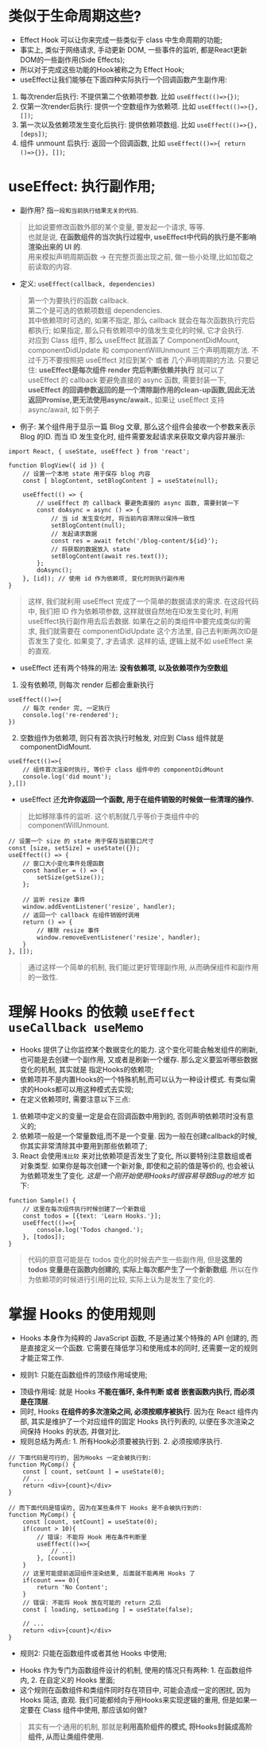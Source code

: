 # 类似于生命周期这些?  
- Effect Hook 可以让你来完成一些类似于 class 中生命周期的功能;  
- 事实上, 类似于网络请求, 手动更新 DOM, 一些事件的监听, 都是React更新DOM的一些副作用(Side Effects);  
- 所以对于完成这些功能的Hook被称之为 Effect Hook;  
- useEffect让我们能够在下面四种实际执行一个回调函数产生副作用:
1. 每次render后执行: 不提供第二个依赖项参数. 比如 `useEffect(()=>{})`;
2. 仅第一次render后执行: 提供一个空数组作为依赖项. 比如 `useEffect(()=>{}, [])`;
3. 第一次以及依赖项发生变化后执行: 提供依赖项数组. 比如 `useEffect(()=>{}, [deps])`;
4. 组件 unmount 后执行: 返回一个回调函数, 比如 `useEffect(()=>{ return ()=>{}}, [])`;

# useEffect: 执行副作用;
* 副作用? 指`一段和当前执行结果无关的代码`.   
> 比如说要修改函数外部的某个变量, 要发起一个请求, 等等.   
> 也就是说, **在函数组件的当次执行过程中, useEffect中代码的执行是不影响渲染出来的 UI 的**.  
> 用来模拟声明周期函数 -> 在完整页面出现之前, 做一些小处理,比如加载之前读取的内容.   

* 定义: `useEffect(callback, dependencies)` 
> 第一个为要执行的函数 callback.    
> 第二个是可选的依赖项数组 dependencies.  
> 其中依赖项时可选的, 如果不指定, 那么 callback 就会在每次函数执行完后都执行; 如果指定, 那么只有依赖项中的值发生变化的时候, 它才会执行.  
> 对应到 Class 组件, 那么 useEffect 就涵盖了 ComponentDidMount, componentDidUpdate 和 componentWillUnmount 三个声明周期方法. 不过千万不要按照把 useEffect 对应到某个 或者 几个声明周期的方法. 只要记住: **useEffect是每次组件 render 完后判断依赖并执行** 就可以了  
> useEffect 的 callback 要避免直接的 async 函数, 需要封装一下, **useEffect 的回调参数返回的是一个清除副作用的clean-up函数,因此无法返回Promise,更无法使用async/await.**, 如果让 useEffect 支持 async/await, 如下例子  

* 例子: 某个组件用于显示一篇 Blog 文章, 那么这个组件会接收一个参数来表示 Blog 的ID. 而当 ID 发生变化时, 组件需要发起请求来获取文章内容并展示: 
```
import React, { useState, useEffect } from 'react';

function BlogView({ id }) {
    // 设置一个本地 state 用于保存 blog 内容
    const [ blogContent, setBlogContent ] = useState(null);

    useEffect(() => {
        // useEffect 的 callback 要避免直接的 async 函数, 需要封装一下
        const doAsync = async () => {
            // 当 id 发生变化时, 将当前内容清除以保持一致性
            setBlogContent(null);
            // 发起请求数据
            const res = await fetch('/blog-content/${id}');
            // 将获取的数据放入 state 
            setBlogContent(await res.text());
        };
        doAsync();
    }, [id]); // 使用 id 作为依赖项, 变化时则执行副作用
}
```  
> 这样, 我们就利用 useEffect 完成了一个简单的数据请求的需求. 在这段代码中, 我们把 ID 作为依赖项参数, 这样就很自然地在ID发生变化时, 利用useEffect执行副作用去后去数据. 如果在之前的类组件中要完成类似的需求, 我们就需要在 componentDidUpdate 这个方法里, 自己去判断两次ID是否发生了变化. 如果变了, 才去请求. 这样的话, 逻辑上就不如 useEffect 来的直观.

* useEffect 还有两个特殊的用法: **没有依赖项, 以及依赖项作为空数组**
1. 没有依赖项, 则每次 render 后都会重新执行
```
useEffect(()=>{
    // 每次 render 完, 一定执行
    console.log('re-rendered');
})
```  
2. 空数组作为依赖项, 则只有首次执行时触发, 对应到 Class 组件就是 componentDidMount. 
```
useEffect(()=>{
    // 组件首次渲染时执行, 等价于 class 组件中的 componentDidMount
    console.log('did mount');
},[])
```  

* useEffect 还**允许你返回一个函数, 用于在组件销毁的时候做一些清理的操作.**
> 比如移除事件的监听. 这个机制就几乎等价于类组件中的 componentWillUnmount.
```
// 设置一个 size 的 state 用于保存当前窗口尺寸
const [size, setSize] = useState({});
useEffect(() => {
    // 窗口大小变化事件处理函数
    const handler = () => {
        setSize(getSize());
    };

    // 监听 resize 事件
    window.addEventListener('resize', handler);
    // 返回一个 callback 在组件销毁时调用
    return () => {
        // 移除 resize 事件
        window.removeEventListener('resize', handler);
    }
}, []);
```  
> 通过这样一个简单的机制, 我们能过更好管理副作用, 从而确保组件和副作用的一致性.

# 理解 Hooks 的依赖 `useEffect useCallback useMemo`
- Hooks 提供了让你监控某个数据变化的能力. 这个变化可能会触发组件的刷新, 也可能是去创建一个副作用, 又或者是刷新一个缓存. 那么定义要监听哪些数据变化的机制, 其实就是 指定Hooks的依赖项;
- 依赖项并不是内置Hooks的一个特殊机制,而可以认为一种设计模式. 有类似需求的Hooks都可以用这种模式去实现;
- 在定义依赖项时, 需要注意以下三点: 
1. 依赖项中定义的变量一定是会在回调函数中用到的, 否则声明依赖项时没有意义的;
2. 依赖项一般是一个常量数组,而不是一个变量. 因为一般在创建callback的时候, 你其实非常清除其中要用到那些依赖项了;
3. React 会使用`浅比较` 来对比依赖项是否发生了变化, 所以要特别注意数组或者对象类型. 如果你是每次创建一个新对象, 即使和之前的值是等价的, 也会被认为依赖项发生了变化. *这是一个刚开始使用Hooks时很容易导致Bug的地方* 如下:
```
function Sample() {
    // 这里在每次组件执行时候创建了一个新数组
    const todos = [{text: 'Learn Hooks.'}];
    useEffect(()=>{
        console.log('Todos changed.');
    }, [todos]);
}
```  
> 代码的原意可能是在 todos 变化的时候去产生一些副作用, 但是**这里的 todos 变量是在函数内创建的, 实际上每次都产生了一个新新数组**. 所以在作为依赖项的时候进行引用的比较, 实际上认为是发生了变化的.

# 掌握 Hooks 的使用规则  
- Hooks 本身作为纯粹的 JavaScript 函数, 不是通过某个特殊的 API 创建的, 而是直接定义一个函数. 它需要在降低学习和使用成本的同时, 还需要一定的规则才能正常工作.

* 规则1: 只能在函数组件的顶级作用域使用;
- 顶级作用域: 就是 Hooks **不能在循环, 条件判断 或者 嵌套函数内执行, 而必须是在顶层**.
- 同时, Hooks **在组件的多次渲染之间, 必须按顺序被执行**. 因为在 React 组件内部, 其实是维护了一个对应组件的固定 Hooks 执行列表的, 以便在多次渲染之间保持 Hooks 的状态, 并做对比.
- 规则总结为两点: 1. 所有Hook必须要被执行到. 2. 必须按顺序执行.
```
// 下面代码是可行的, 因为Hooks 一定会被执行到:
function MyComp() {
    const [ count, setCount ] = useState(0);
    // ...
    return <div>{count}</div>
}

// 而下面代码是错误的, 因为在某些条件下 Hooks 是不会被执行到的:
function MyComp() {
    const [count, setCount] = useState(0);
    if(count > 10){
        // 错误: 不能将 Hook 用在条件判断里
        useEffect(()=>{
            // ...
        }, [count])
    }
    // 这里可能提前返回组件渲染结果, 后面就不能再用 Hooks 了
    if(count === 0){
        return 'No Content';
    }
    // 错误: 不能将 Hook 放在可能的 return 之后
    const [ loading, setLoading ] = useState(false);

    // ...
    return <div>{count}</div>
}
```  

* 规则2: 只能在函数组件或者其他 Hooks 中使用;
- Hooks 作为专门为函数组件设计的机制, 使用的情况只有两种: 1. 在函数组件内, 2. 在自定义的 Hooks 里面;
- 这个规则在函数组件和类组件同时存在项目中, 可能会造成一定的困扰, 因为Hooks 简洁, 直观. 我们可能都倾向于用Hooks来实现逻辑的重用, 但是如果一定要在 Class 组件中使用, 那应该如何做? 
> 其实有一个通用的机制, 那就是**利用高阶组件的模式, 将Hooks封装成高阶组件, 从而让类组件使用.**